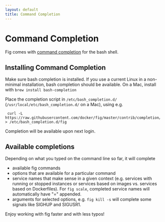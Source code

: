 ```yaml
---
layout: default
title: Command Completion
---
```


Command Completion
==================

Fig comes with [command completion](http://en.wikipedia.org/wiki/Command-line_completion)
for the bash shell.

Installing Command Completion
-----------------------------

Make sure bash completion is installed. If you use a current Linux in a non-minimal installation, bash completion should be available.
On a Mac, install with `brew install bash-completion`
 
Place the completion script in `/etc/bash_completion.d/` (`/usr/local/etc/bash_completion.d/` on a Mac), using e.g. 

     curl -L https://raw.githubusercontent.com/docker/fig/master/contrib/completion/bash/fig > /etc/bash_completion.d/fig
 
Completion will be available upon next login.

Available completions
---------------------
Depending on what you typed on the command line so far, it will complete

 - available fig commands
 - options that are available for a particular command
 - service names that make sense in a given context (e.g. services with running or stopped instances or services based on images vs. services based on Dockerfiles). For `fig scale`, completed service names will automatically have "=" appended.
 - arguments for selected options, e.g. `fig kill -s` will complete some signals like SIGHUP and SIGUSR1.

Enjoy working with fig faster and with less typos!
